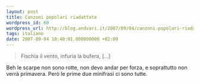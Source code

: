```yaml
---
layout: post
title: Canzoni popolari riadattate
wordpress_id: 60
wordpress_url: http://blog.andvari.it/2007/09/04/canzoni-popolari-riadattate/
tags: italiano
date: 2007-09-04 10:40:01.000000000 +02:00
---
```


<blockquote>Fischia il vento, infuria la bufera, [...]</blockquote>
Beh le scarpe non sono rotte, non devo andar per forza, e soprattutto non verrà primavera. Però le prime due minifrasi ci sono tutte.
